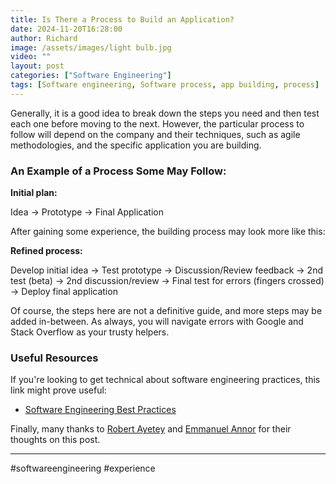 ```yaml
---
title: Is There a Process to Build an Application?
date: 2024-11-20T16:28:00
author: Richard
image: /assets/images/light bulb.jpg
video: ""
layout: post
categories: ["Software Engineering"]
tags: [Software engineering, Software process, app building, process]
---
```

Generally, it is a good idea to break down the steps you need and then test each one before moving to the next. However, the particular process to follow will depend on the company and their techniques, such as agile methodologies, and the specific application you are building.

### An Example of a Process Some May Follow:

**Initial plan:**

Idea → Prototype → Final Application

After gaining some experience, the building process may look more like this:

**Refined process:**

Develop initial idea → Test prototype → Discussion/Review feedback → 2nd test (beta) → 2nd discussion/review → Final test for errors (fingers crossed) → Deploy final application

Of course, the steps here are not a definitive guide, and more steps may be added in-between. As always, you will navigate errors with Google and Stack Overflow as your trusty helpers.

### Useful Resources

If you're looking to get technical about software engineering practices, this link might prove useful:

- [Software Engineering Best Practices](https://www.stepsize.com/blog/software-engineering-best-practices)

Finally, many thanks to [Robert Ayetey](https://www.linkedin.com/in/robert-ayetey/) and [Emmanuel Annor](https://www.linkedin.com/in/yaw-annor/) for their thoughts on this post.

---

#softwareengineering #experience
